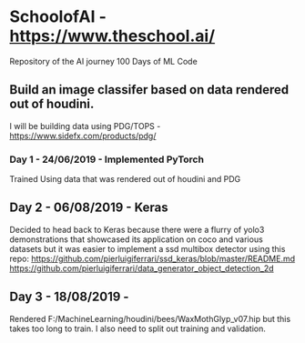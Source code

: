 # SchoolofAI - https://www.theschool.ai/
Repository of the AI journey 100 Days of ML Code

## Build an image classifer based on data rendered out of houdini.

I will be building data using PDG/TOPS - https://www.sidefx.com/products/pdg/

### Day 1 - 24/06/2019 - Implemented PyTorch
Trained Using data that was rendered out of houdini and PDG


## Day 2 - 06/08/2019 - Keras
Decided to head back to Keras because there were a flurry of yolo3 demonstrations that showcased its application on coco and various datasets but it was easier to implement a ssd multibox detector using this repo:
https://github.com/pierluigiferrari/ssd_keras/blob/master/README.md
https://github.com/pierluigiferrari/data_generator_object_detection_2d

## Day 3 - 18/08/2019 -
Rendered F:/MachineLearning/houdini/bees/WaxMothGlyp_v07.hip but this takes too long to train.
I also need to split out training and validation.
